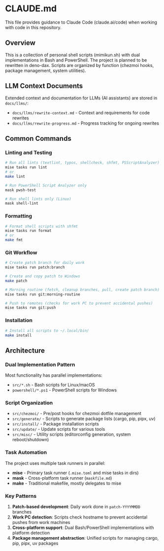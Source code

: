 # CLAUDE.md

This file provides guidance to Claude Code (claude.ai/code) when working with code in this repository.

## Overview

This is a collection of personal shell scripts (mimikun.sh) with dual implementations in Bash and PowerShell. The project is planned to be rewritten in deno-dax. Scripts are organized by function (chezmoi hooks, package management, system utilities).

## LLM Context Documents

Extended context and documentation for LLMs (AI assistants) are stored in `docs/llms/`:
- `docs/llms/rewrite-context.md` - Context and requirements for code rewrites
- `docs/llms/rewrite-progress.md` - Progress tracking for ongoing rewrites

## Common Commands

### Linting and Testing

```bash
# Run all lints (textlint, typos, shellcheck, shfmt, PSScriptAnalyzer)
mise tasks run lint
# or
make lint

# Run PowerShell Script Analyzer only
mask pwsh-test

# Run shell lints only (Linux)
mask shell-lint
```

### Formatting

```bash
# Format shell scripts with shfmt
mise tasks run format
# or
make fmt
```

### Git Workflow

```bash
# Create patch branch for daily work
mise tasks run patch:branch

# Create and copy patch to Windows
make patch

# Morning routine (fetch, cleanup branches, pull, create patch branch)
mise tasks run git:morning-routine

# Push to remotes (checks for work PC to prevent accidental pushes)
mise tasks run git:push
```

### Installation

```bash
# Install all scripts to ~/.local/bin/
make install
```

## Architecture

### Dual Implementation Pattern

Most functionality has parallel implementations:
- `src/*.sh` - Bash scripts for Linux/macOS
- `powershell/*.ps1` - PowerShell scripts for Windows

### Script Organization

- `src/chezmoi/` - Pre/post hooks for chezmoi dotfile management
- `src/generate/` - Scripts to generate package lists (cargo, pip, pipx, uv)
- `src/install/` - Package installation scripts
- `src/update/` - Update scripts for various tools
- `src/misc/` - Utility scripts (editorconfig generation, system reboot/shutdown)

### Task Automation

The project uses multiple task runners in parallel:
- **mise** - Primary task runner (`.mise.toml` and mise tasks in dirs)
- **mask** - Cross-platform task runner (`maskfile.md`)
- **make** - Traditional makefile, mostly delegates to mise

### Key Patterns

1. **Patch-based development**: Daily work done in `patch-YYYYMMDD` branches
2. **Work PC detection**: Scripts check hostname to prevent accidental pushes from work machines
3. **Cross-platform support**: Dual Bash/PowerShell implementations with platform detection
4. **Package management abstraction**: Unified scripts for managing cargo, pip, pipx, uv packages

